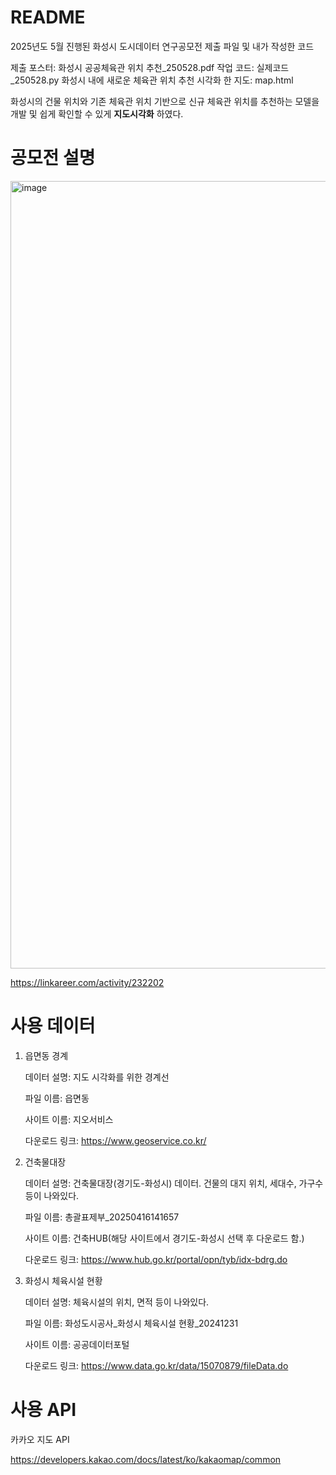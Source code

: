 # README
2025년도 5월 진행된 화성시 도시데이터 연구공모전 제출 파일 및 내가 작성한 코드

제출 포스터: 화성시 공공체육관 위치 추천_250528.pdf
작업 코드: 실제코드_250528.py
화성시 내에 새로운 체육관 위치 추천 시각화 한 지도: map.html

화성시의 건물 위치와 기존 체육관 위치 기반으로 신규 체육관 위치를 추천하는 모델을 개발 및 쉽게 확인할 수 있게 **지도시각화** 하였다.

# 공모전 설명
<img width="891" height="1260" alt="image" src="https://github.com/user-attachments/assets/30584bf7-89c5-4bc2-8e3c-ef8f90f6caa8" />

https://linkareer.com/activity/232202

# 사용 데이터
1. 읍면동 경계

   데이터 설명: 지도 시각화를 위한 경계선

   파일 이름: 읍면동

   사이트 이름: 지오서비스

   다운로드 링크: https://www.geoservice.co.kr/

2. 건축물대장
   
   데이터 설명: 건축물대장(경기도-화성시) 데이터. 건물의 대지 위치, 세대수, 가구수 등이 나와있다.
   
   파일 이름: 총괄표제부_20250416141657
   
   사이트 이름: 건축HUB(해당 사이트에서 경기도-화성시 선택 후 다운로드 함.)
   
   다운로드 링크: https://www.hub.go.kr/portal/opn/tyb/idx-bdrg.do

3. 화성시 체육시설 현황
   
   데이터 설명: 체육시설의 위치, 면적 등이 나와있다.
   
   파일 이름: 화성도시공사_화성시 체육시설 현황_20241231
   
   사이트 이름: 공공데이터포털
   
   다운로드 링크: https://www.data.go.kr/data/15070879/fileData.do

# 사용 API

카카오 지도 API

https://developers.kakao.com/docs/latest/ko/kakaomap/common





